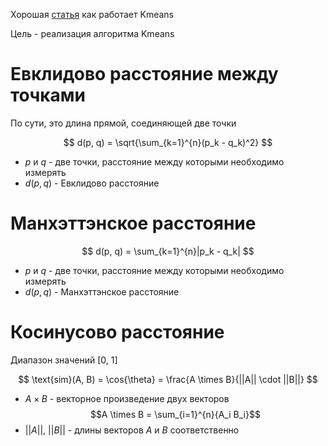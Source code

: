 Хорошая [статья](https://medium.com/data-folks-indonesia/step-by-step-to-understanding-k-means-clustering-and-implementation-with-sklearn-b55803f519d6) как работает Kmeans

Цель - реализация алгоритма Kmeans

# Евклидово расстояние между точками

По сути, это длина прямой, соединяющей две точки

$$
d(p, q) = \sqrt{\sum_{k=1}^{n}(p_k - q_k)^2}
$$

- $p$ и $q$ - две точки, расстояние между которыми необходимо измерять
- $d(p, q)$ - Евклидово расстояние

# Манхэттэнское расстояние

$$
d(p, q) = \sum_{k=1}^{n}|p_k - q_k|
$$

- $p$ и $q$ - две точки, расстояние между которыми необходимо измерять
- $d(p, q)$ - Манхэттэнское расстояние

# Косинусово расстояние

Диапазон значений [0, 1]

$$
\text{sim}(A, B) = \cos{\theta} = \frac{A \times B}{||A|| \cdot ||B||}
$$

- $A \times B$ - векторное произведение двух векторов
$$A \times B = \sum_{i=1}^{n}{A_i B_i}$$
- $||A||$, $||B||$ - длины векторов $A$ и $B$ соответственно
